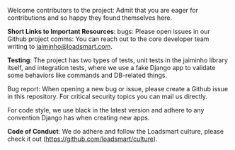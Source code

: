 Welcome contributors to the project: Admit that you are eager for contributions and so happy they found themselves here.

**Short Links to Important Resources**:
   bugs: Please open issues in our Github project
   comms: You can reach out to the core developer team writing to jaiminho@loadsmart.com.  

**Testing**: The project has two types of tests, unit tests in the jaiminho library itself,
and integration tests, where we use a fake Django app to validate some behaviors like commands and DB-related things.

Bug report: When opening a new bug or issue, please create a Github issue in this repository. For critical security topics you can mail us directly.


For code style, we use black in the latest version and adhere to any convention Django has when creating new apps.

**Code of Conduct**: We do adhere and follow the Loadsmart culture, please check it out (https://github.com/loadsmart/culture).
